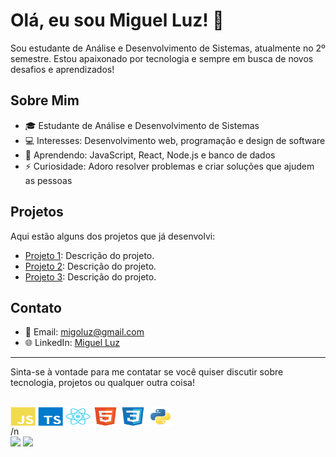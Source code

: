 # Olá, eu sou Miguel Luz! 👋

Sou estudante de Análise e Desenvolvimento de Sistemas, atualmente no 2º semestre. Estou apaixonado por tecnologia e sempre em busca de novos desafios e aprendizados!

## Sobre Mim

- 🎓 Estudante de Análise e Desenvolvimento de Sistemas
- 💻 Interesses: Desenvolvimento web, programação e design de software
- 🌱 Aprendendo: JavaScript, React, Node.js e banco de dados
- ⚡ Curiosidade: Adoro resolver problemas e criar soluções que ajudem as pessoas

## Projetos

Aqui estão alguns dos projetos que já desenvolvi:

- [Projeto 1](link-do-projeto-1): Descrição do projeto.
- [Projeto 2](link-do-projeto-2): Descrição do projeto.
- [Projeto 3](link-do-projeto-3): Descrição do projeto.

## Contato

- 📧 Email: migoluz@gmail.com
- 🌐 LinkedIn: [Miguel Luz]([link-do-seu-linkedin](https://www.linkedin.com/in/miguel-luz-6356052a9/))

---

Sinta-se à vontade para me contatar se você quiser discutir sobre tecnologia, projetos ou qualquer outra coisa!

<div style="display: inline_block"><br>
  <img align="center" alt="Rafa-Js" height="30" width="40" src="https://raw.githubusercontent.com/devicons/devicon/master/icons/javascript/javascript-plain.svg">
  <img align="center" alt="Rafa-Ts" height="30" width="40" src="https://raw.githubusercontent.com/devicons/devicon/master/icons/typescript/typescript-plain.svg">
  <img align="center" alt="Rafa-React" height="30" width="40" src="https://raw.githubusercontent.com/devicons/devicon/master/icons/react/react-original.svg">
  <img align="center" alt="Rafa-HTML" height="30" width="40" src="https://raw.githubusercontent.com/devicons/devicon/master/icons/html5/html5-original.svg">
  <img align="center" alt="Rafa-CSS" height="30" width="40" src="https://raw.githubusercontent.com/devicons/devicon/master/icons/css3/css3-original.svg">
  <img align="center" alt="Rafa-Python" height="30" width="40" src="https://raw.githubusercontent.com/devicons/devicon/master/icons/python/python-original.svg">
</div>
/n
<div> 
  <a href = "mailto:migoluz@gmail.com"><img src="https://img.shields.io/badge/-Gmail-%23333?style=for-the-badge&logo=gmail&logoColor=white" target="_blank"></a>
  <a href="https://www.linkedin.com/in/miguel-luz-6356052a9/" target="_blank"><img src="https://img.shields.io/badge/-LinkedIn-%230077B5?style=for-the-badge&logo=linkedin&logoColor=white" target="_blank"></a> 
  
</div>
